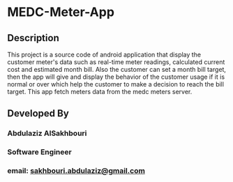 # MEDC-Meter-App

## Description
This project is a source code of android application that display the customer meter's data such as real-time meter readings, calculated current cost and estimated month bill. Also the customer can set a month bill target, then the app will give and display the behavior of the customer usage if it is normal or over which help the customer to make a decision to reach the bill target. 
This app fetch meters data from the medc meters server.

## Developed By
### Abdulaziz AlSakhbouri
### Software Engineer
### email: sakhbouri.abdulaziz@gmail.com
